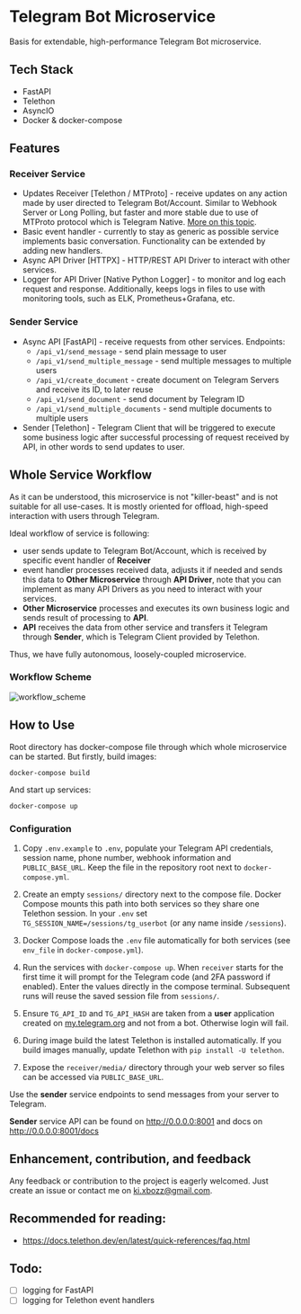 # Telegram Bot Microservice
Basis for extendable, high-performance Telegram Bot microservice.


## Tech Stack
- FastAPI
- Telethon
- AsyncIO
- Docker & docker-compose


## Features

### Receiver Service
- Updates Receiver [Telethon / MTProto] - receive updates on any action made by user directed to Telegram Bot/Account. Similar to Webhook Server or Long Polling, but faster and more stable due to use of MTProto protocol which is Telegram Native. [More on this topic](https://docs.telethon.dev/en/latest/concepts/botapi-vs-mtproto.html#advantages-of-mtproto-over-bot-api).
- Basic event handler - currently to stay as generic as possible service implements basic conversation. Functionality can be extended by adding new handlers.
- Async API Driver [HTTPX] - HTTP/REST API Driver to interact with other services.
- Logger for API Driver [Native Python Logger] - to monitor and log each request and response. Additionally, keeps logs in files to use with monitoring tools, such as ELK, Prometheus+Grafana, etc.

### Sender Service
- Async API [FastAPI] - receive requests from other services. Endpoints:
    * `/api_v1/send_message` - send plain message to user
    * `/api_v1/send_multiple_message` - send multiple messages to multiple users
    * `/api_v1/create_document` - create document on Telegram Servers and receive its ID, to later reuse
    * `/api_v1/send_document` - send document by Telegram ID
    * `/api_v1/send_multiple_documents` - send multiple documents to multiple users
- Sender [Telethon] - Telegram Client that will be triggered to execute some business logic after successful processing of request received by API, in other words to send updates to user.


## Whole Service Workflow
As it can be understood, this microservice is not "killer-beast" and is not suitable for all use-cases. It is mostly oriented for offload, high-speed interaction with users through Telegram.

Ideal workflow of service is following:
- user sends update to Telegram Bot/Account, which is received by specific event handler of **Receiver**
- event handler processes received data, adjusts it if needed and sends this data to **Other Microservice** through **API Driver**, note that you can implement as many API Drivers as you need to interact with your services.
- **Other Microservice** processes and executes its own business logic and sends result of processing to **API**.
- **API** receives the data from other service and transfers it Telegram through **Sender**, which is Telegram Client provided by Telethon.

Thus, we have fully autonomous, loosely-coupled microservice.

### Workflow Scheme

![workflow_scheme](diagrams/architecture.jpg)


## How to Use

Root directory has docker-compose file through which whole microservice can be started. But firstly, build images:
```shell
docker-compose build
```
And start up services:
```shell
docker-compose up
```

### Configuration

1.  Copy `.env.example` to `.env`, populate your Telegram API credentials, session name, phone number, webhook information and `PUBLIC_BASE_URL`. Keep the file in the repository root next to `docker-compose.yml`.

2.  Create an empty `sessions/` directory next to the compose file. Docker Compose mounts this path into both services so they share one Telethon session.
   In your `.env` set `TG_SESSION_NAME=/sessions/tg_userbot` (or any name inside `/sessions`).
3.  Docker Compose loads the `.env` file automatically for both services (see `env_file` in `docker-compose.yml`).
4.  Run the services with `docker-compose up`. When `receiver` starts for the first time it will prompt for the Telegram code (and 2FA password if enabled).
   Enter the values directly in the compose terminal. Subsequent runs will reuse the saved session file from `sessions/`.
5.  Ensure `TG_API_ID` and `TG_API_HASH` are taken from a **user** application created on [my.telegram.org](https://my.telegram.org) and not from a bot. Otherwise login will fail.
6.  During image build the latest Telethon is installed automatically. If you build images manually, update Telethon with `pip install -U telethon`.
7.  Expose the `receiver/media/` directory through your web server so files can be accessed via `PUBLIC_BASE_URL`.

Use the **sender** service endpoints to send messages from your server to Telegram.

**Sender** service API can be found on http://0.0.0.0:8001 and docs on http://0.0.0.0:8001/docs


## Enhancement, contribution, and feedback
Any feedback or contribution to the project is eagerly welcomed. Just create an issue or contact me on ki.xbozz@gmail.com.


## Recommended for reading:
- https://docs.telethon.dev/en/latest/quick-references/faq.html


## Todo:
- [ ] logging for FastAPI
- [ ] logging for Telethon event handlers
